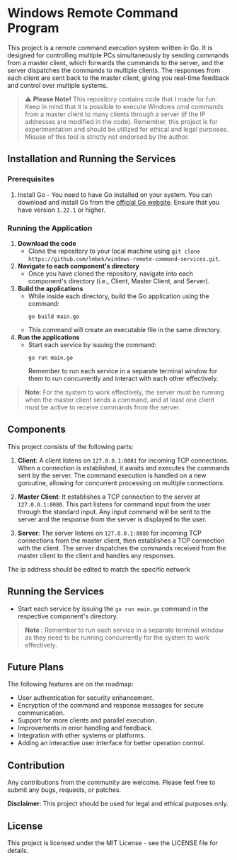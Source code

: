 # Windows Remote Command Program

This project is a remote command execution system written in Go. It is designed for controlling multiple PCs simultaneously by sending commands from a master client, which forwards the commands to the server, and the server dispatches the commands to multiple clients. The responses from each client are sent back to the master client, giving you real-time feedback and control over multiple systems.

> ⚠️ **Please Note!** This repository contains code that I made for fun. Keep in mind that it is possible to execute Windows cmd commands from a master client to many clients through a server (if the IP addresses are modified in the code). Remember, this project is for experimentation and should be utilized for ethical and legal purposes. Misuse of this tool is strictly not endorsed by the author.

## Installation and Running the Services

### Prerequisites
1. Install Go - You need to have Go installed on your system. You can download and install Go from the [official Go website](https://golang.org/dl/). Ensure that you have version `1.22.1` or higher.

### Running the Application

1. **Download the code**
    - Clone the repository to your local machine using `git clone https://github.com/lmbek/windows-remote-command-services.git`.
2. **Navigate to each component's directory**
    - Once you have cloned the repository, navigate into each component's directory (i.e., Client, Master Client, and Server).
3. **Build the applications**
    - While inside each directory, build the Go application using the command:
      ```
      go build main.go
      ```
    - This command will create an executable file in the same directory.
4. **Run the applications**
    - Start each service by issuing the command:
      ```
      go run main.go
      ```
      Remember to run each service in a separate terminal window for them to run concurrently and interact with each other effectively.

> **Note**: For the system to work effectively, the server must be running when the master client sends a command, and at least one client must be active to receive commands from the server.

## Components

This project consists of the following parts:

1. **Client**: A client listens on `127.0.0.1:8081` for incoming TCP connections. When a connection is established, it awaits and executes the commands sent by the server. The command execution is handled on a new goroutine, allowing for concurrent processing on multiple connections.

2. **Master Client**: It establishes a TCP connection to the server at `127.0.0.1:8080`. This part listens for command input from the user through the standard input. Any input command will be sent to the server and the response from the server is displayed to the user.

3. **Server**: The server listens on `127.0.0.1:8080` for incoming TCP connections from the master client, then establishes a TCP connection with the client. The server dispatches the commands received from the master client to the client and handles any responses.

The ip address should be edited to match the specific network

## Running the Services

- Start each service by issuing the `go run main.go` command in the respective component's directory.

> **Note** : Remember to run each service in a separate terminal window as they need to be running concurrently for the system to work effectively.

## Future Plans

The following features are on the roadmap:

- User authentication for security enhancement.
- Encryption of the command and response messages for secure communication.
- Support for more clients and parallel execution.
- Improvements in error handling and feedback.
- Integration with other systems or platforms.
- Adding an interactive user interface for better operation control.

## Contribution

Any contributions from the community are welcome. Please feel free to submit any bugs, requests, or patches.

**Disclaimer**: This project should be used for legal and ethical purposes only.

## License

This project is licensed under the MIT License - see the LICENSE file for details.